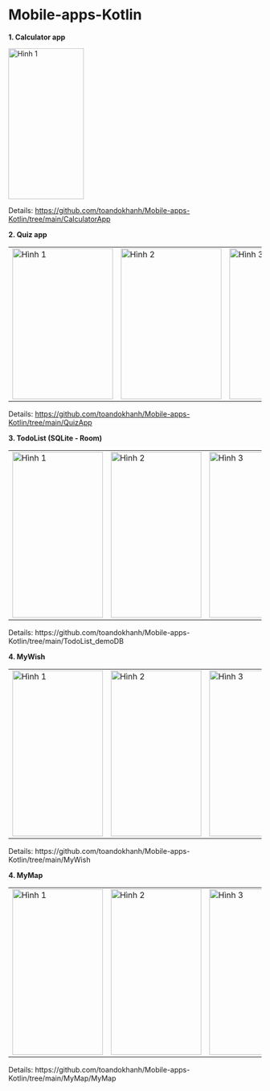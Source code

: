 # Mobile-apps-Kotlin
**1. Calculator app**

<img src="https://github.com/toandokhanh/Mobile-apps-Kotlin/assets/98395447/61c38b0e-cb94-4b9d-b711-4d11967eb243" alt="Hình 1" width="150" height="300">

Details: https://github.com/toandokhanh/Mobile-apps-Kotlin/tree/main/CalculatorApp

**2. Quiz app**

<table>
    <tr>
        <td><img src="https://github.com/toandokhanh/Mobile-apps-Kotlin/assets/98395447/5306943c-56d7-4d13-bf82-b6fa3ea31b4e" alt="Hình 1" width="200" height="300"></td>
        <td><img src="https://github.com/toandokhanh/Mobile-apps-Kotlin/assets/98395447/892388e3-e94a-4017-86ad-92aae8003c2e" alt="Hình 2" width="200" height="300"></td>
        <td><img src="https://github.com/toandokhanh/Mobile-apps-Kotlin/assets/98395447/4ca905f5-3a97-45b7-9a9a-e6ab34625bcc" alt="Hình 3" width="200" height="300"></td>
    </tr>
</table>

Details: https://github.com/toandokhanh/Mobile-apps-Kotlin/tree/main/QuizApp

**3. TodoList (SQLite - Room)**
<table>
    <tr>
        <td><img src="https://github.com/toandokhanh/Mobile-apps-Kotlin/assets/98395447/893c1321-60b6-4faa-90e2-fdf732a71753" alt="Hình 1" width="180" height="330"></td>
        <td><img src="https://github.com/toandokhanh/Mobile-apps-Kotlin/assets/98395447/84a15e90-15e6-4098-8c82-09bbb669155c" alt="Hình 2" width="180" height="330"></td>
        <td><img src="https://github.com/toandokhanh/Mobile-apps-Kotlin/assets/98395447/4007731c-7d5a-45b9-bd31-160fda870160" alt="Hình 3" width="180" height="330"></td>
    </tr>
</table>
Details: https://github.com/toandokhanh/Mobile-apps-Kotlin/tree/main/TodoList_demoDB

**4. MyWish**
<table>
    <tr>
        <td><img src="https://github.com/toandokhanh/Mobile-apps-Kotlin/assets/98395447/3bf2e1b3-a286-46aa-88fe-1142a6c73fb3" alt="Hình 1" width="180" height="330"></td>
        <td><img src="https://github.com/toandokhanh/Mobile-apps-Kotlin/assets/98395447/672e2af1-c0ec-4f41-88d5-6b192c04d0bf" alt="Hình 2" width="180" height="330"></td>
        <td><img src="https://github.com/toandokhanh/Mobile-apps-Kotlin/assets/98395447/8788dc2e-51a2-451a-9dd0-c4bf4889ccdf" alt="Hình 3" width="180" height="330"></td>
    </tr>
</table>
Details: https://github.com/toandokhanh/Mobile-apps-Kotlin/tree/main/MyWish

**4. MyMap**
<table>
    <tr>
        <td><img src="https://github.com/toandokhanh/Mobile-apps-Kotlin/assets/98395447/01053570-401c-4971-a6b1-a2cc5e2755d8" alt="Hình 1" width="180" height="330"></td>
        <td><img src="https://github.com/toandokhanh/Mobile-apps-Kotlin/assets/98395447/c1d33569-93f2-4200-8683-76581599ffd7" alt="Hình 2" width="180" height="330"></td>
        <td><img src="https://github.com/toandokhanh/Mobile-apps-Kotlin/assets/98395447/dfc8a8da-e6ff-46c8-aeb1-1a4e110f08c3" alt="Hình 3" width="180" height="330"></td>
    </tr>
</table>
Details: https://github.com/toandokhanh/Mobile-apps-Kotlin/tree/main/MyMap/MyMap
